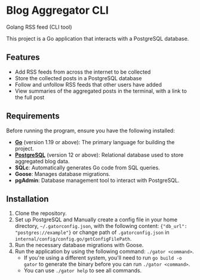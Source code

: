 # Blog Aggregator CLI

Golang RSS feed (CLI tool)

This project is a Go application that interacts with a PostgreSQL database.

## Features

- Add RSS feeds from across the internet to be collected
- Store the collected posts in a PostgreSQL database
- Follow and unfollow RSS feeds that other users have added
- View summaries of the aggregated posts in the terminal, with a link to the full post

## Requirements

Before running the program, ensure you have the following installed:

- **[Go](https://golang.org/dl/)** (version 1.19 or above): The primary language for building the project.
- **[PostgreSQL](https://www.postgresql.org/download/)** (version 12 or above): Relational database used to store aggregated blog data.
- **SQLc**: Automatically generates Go code from SQL queries.
- **Goose**: Manages database migrations.
- **pgAdmin**: Database management tool to interact with PostgreSQL.

## Installation

1. Clone the repository.
2. Set up PostgreSQL and Manually create a config file in your home directory, `~/.gatorconfig.json`, with the following content: 
`{"db_url": "postgres://example"}` or change path of `.gatorconfig.json` in `internal/config/config.go/getConfigFilePath`.
3. Run the necessary database migrations with Goose.
4. Run the application by using the following command: `./gator <command>`.
    - If you're using a different system, you'll need to run `go build -o gator` to generate the binary before you can run `./gator <command>`.
    - You can use `./gator help` to see all commands.

